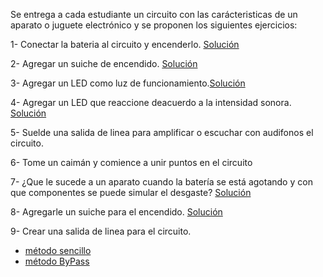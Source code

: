 Se entrega a cada estudiante un circuito con las carácteristicas de un aparato o juguete electrónico y se proponen los siguientes ejercicios:

1- Conectar la bateria al circuito y encenderlo. [Solución](solucion001.md) 

2- Agregar un suiche de encendido. [Solución](solucion200.md)

3- Agregar un LED como luz de funcionamiento.[Solución](solucion300.md)

4- Agregar un LED que reaccione deacuerdo a la intensidad sonora. [Solución](solución400.md)

5- Suelde una salida de linea para amplificar o escuchar con audifonos el circuito.

6- Tome un caimán y comience a unir puntos en el circuito

7- ¿Que le sucede a un aparato cuando la batería se está agotando y con que componentes se puede simular el desgaste? [Solución](solucion700.md)

8- Agregarle un suiche para el encendido. [Solución](solucion800.md)

9- Crear una salida de linea para el circuito. 
* [método sencillo](solucion900.md) 
* [método ByPass](solucion901.md) 


